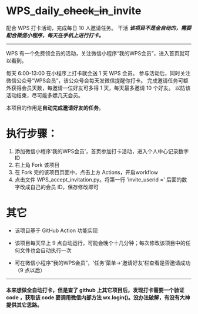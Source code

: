 # WPS_daily_~~check_in~~_invite    

配合 WPS 打卡活动，完成每日 10 人邀请任务。
干活
***该项目不是全自动的，需要配合微信小程序，每天在手机上进行打卡。***

---
WPS 有一个免费领会员的活动，关注微信小程序“我的WPS会员”，进入首页就可以看到。

每天 6:00-13:00 在小程序上打卡就会送 1 天 WPS 会员。
参与活动后，同时关注微信公众号“WPS会员”，该公众号会每天发微信提醒你打卡。
完成邀请任务可额外获得会员天数，每邀请一位好友可多得 1 天，每天最多邀请 10 个好友。
以防该活动结束，尽可能多嫖几天会员。

本项目的作用是**自动完成邀请好友的任务**。

# 执行步骤：
1. 添加微信小程序‘我的WPS会员’，首页参加打卡活动，进入个人中心记录数字 ID
2. 右上角 Fork 该项目
3. 在 Fork 完的该项目页面中，点击上方 Actions，开启workflow
4. 点击文件 WPS_accept_invitation.py。将第一行 'invite_userid =' 后面的数字改成自己的会员 ID，保存修改即可


# 其它
- 该项目基于 GitHub Action 功能实现

- 该项目每天早上 9 点自动运行，可能会晚个十几分钟；每次修改该项目中的任何文件也会自动执行一次
- 可在微信小程序“我的WPS会员”，‘任务’菜单->‘邀请好友’栏查看是否邀请成功（9 点以后）

---
#### 本来想做全自动打卡，但是查了 github 上其它项目后，发现打卡需要一个验证 code ，获取该 code 要调用微信内部方法 wx.login()。没办法破解，有没有大神提供其它思路。
